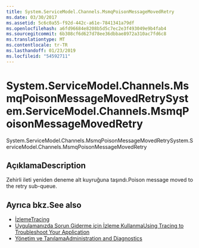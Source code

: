 ```yaml
---
title: System.ServiceModel.Channels.MsmqPoisonMessageMovedRetry
ms.date: 03/30/2017
ms.assetid: 5c6c0a55-f92d-442c-a61e-7841341a79df
ms.openlocfilehash: a6fd96684e8208b5d5c7ec2e3f493049e9b4fab4
ms.sourcegitcommit: 6b308cf6d627d78ee36dbbae8972a310ac7fd6c8
ms.translationtype: MT
ms.contentlocale: tr-TR
ms.lasthandoff: 01/23/2019
ms.locfileid: "54592711"
---
```

# <a name="systemservicemodelchannelsmsmqpoisonmessagemovedretry"></a><span data-ttu-id="c3b9d-102">System.ServiceModel.Channels.MsmqPoisonMessageMovedRetry</span><span class="sxs-lookup"><span data-stu-id="c3b9d-102">System.ServiceModel.Channels.MsmqPoisonMessageMovedRetry</span></span>
<span data-ttu-id="c3b9d-103">System.ServiceModel.Channels.MsmqPoisonMessageMovedRetry</span><span class="sxs-lookup"><span data-stu-id="c3b9d-103">System.ServiceModel.Channels.MsmqPoisonMessageMovedRetry</span></span>  
  
## <a name="description"></a><span data-ttu-id="c3b9d-104">Açıklama</span><span class="sxs-lookup"><span data-stu-id="c3b9d-104">Description</span></span>  
 <span data-ttu-id="c3b9d-105">Zehirli ileti yeniden deneme alt kuyruğuna taşındı.</span><span class="sxs-lookup"><span data-stu-id="c3b9d-105">Poison message moved to the retry sub-queue.</span></span>  
  
## <a name="see-also"></a><span data-ttu-id="c3b9d-106">Ayrıca bkz.</span><span class="sxs-lookup"><span data-stu-id="c3b9d-106">See also</span></span>
- [<span data-ttu-id="c3b9d-107">İzleme</span><span class="sxs-lookup"><span data-stu-id="c3b9d-107">Tracing</span></span>](../../../../../docs/framework/wcf/diagnostics/tracing/index.md)
- [<span data-ttu-id="c3b9d-108">Uygulamanızda Sorun Giderme için İzleme Kullanma</span><span class="sxs-lookup"><span data-stu-id="c3b9d-108">Using Tracing to Troubleshoot Your Application</span></span>](../../../../../docs/framework/wcf/diagnostics/tracing/using-tracing-to-troubleshoot-your-application.md)
- [<span data-ttu-id="c3b9d-109">Yönetim ve Tanılama</span><span class="sxs-lookup"><span data-stu-id="c3b9d-109">Administration and Diagnostics</span></span>](../../../../../docs/framework/wcf/diagnostics/index.md)
